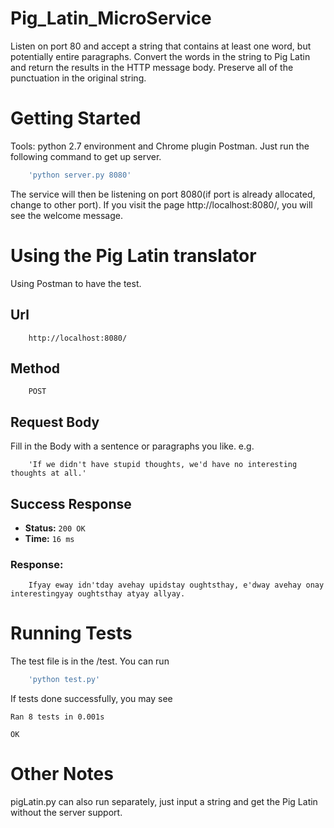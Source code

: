 # Pig_Latin_MicroService
Listen on port 80 and accept a string that contains at least one word, but potentially entire paragraphs. 
Convert the words in the string to Pig Latin and return the results in the HTTP message body.
Preserve all of the punctuation in the original string.
# Getting Started
Tools: python 2.7 environment and Chrome plugin Postman.
Just run the following command to get up server.
```bash
    'python server.py 8080'
```
The service will then be listening on port 8080(if port is already allocated, change to other port). If you visit the page http://localhost:8080/, you will see the welcome message.
# Using the Pig Latin translator
Using Postman to have the test.
##  Url
```
    http://localhost:8080/
```
## Method 
```
    POST
```
## Request Body
Fill in the Body with a sentence or paragraphs you like.
e.g.
```
    'If we didn't have stupid thoughts, we'd have no interesting thoughts at all.'
```
## Success Response

* **Status:** `200 OK`   
* **Time:** `16 ms`

### Response:
```
    Ifyay eway idn'tday avehay upidstay oughtsthay, e'dway avehay onay interestingyay oughtsthay atyay allyay.
```
# Running Tests
The test file is in the /test. You can run
```bash
    'python test.py'
```
If tests done successfully, you may see
```
Ran 8 tests in 0.001s

OK
```
 # Other Notes
 pigLatin.py can also run separately, just input a string and get the Pig Latin without the server support.
